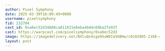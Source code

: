 ```yaml
---
author: Pixel Symphony
date: 2025-03-30T16:09:49+0000
username: pixelsymphony
fid: 232704
cast_id: 0xa6ec52d34688ca011821e8eba4bd4c69ba27e93f
cast: https://warpcast.com/pixelsymphony/0xa6ec52d3
image: https://imagedelivery.net/BXluQx4ige9GuW0Ia56BHw/c0182805-21b8-4a51-da6e-e60e19df9a00/original
layout: post
---
```

  

<img src='https://imagedelivery.net/BXluQx4ige9GuW0Ia56BHw/c0182805-21b8-4a51-da6e-e60e19df9a00/original' alt='' referrerpolicy='no-referrer'/>